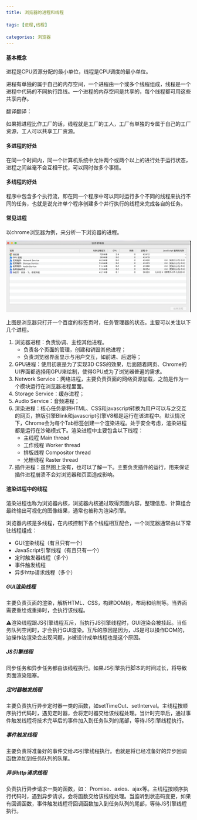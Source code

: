 ```yaml
---
title: 浏览器的进程和线程

tags: [进程,线程]

categories: 浏览器
---
```


#### 基本概念

进程是CPU资源分配的最小单位，线程是CPU调度的最小单位。

进程有单独的属于自己的内存空间，一个进程由一个或多个线程组成，线程是一个进程中代码的不同执行路线。一个进程的内存空间是共享的，每个线程都可用这些共享内存。

翻译翻译：

如果把进程比作工厂的话，线程就是工厂的工人，工厂有单独的专属于自己的工厂资源，工人可以共享工厂资源。



#### 多进程的好处

在同一个时间内，同一个计算机系统中允许两个或两个以上的进行处于运行状态，进程之间丝毫不会互相干扰，可以同时做多个事情。



#### 多线程的好处

程序中包含多个执行流，即在同一个程序中可以同时运行多个不同的线程来执行不同的任务，也就是说允许单个程序创建多个并行执行的线程来完成各自的任务。



#### 常见进程

以chrome浏览器为例，来分析一下浏览器的进程。

![img](https://raw.githubusercontent.com/whpuEdison/blog/master/static/images/%E6%B5%8F%E8%A7%88%E5%99%A8%E8%BF%9B%E7%A8%8B.png)

上图是浏览器只打开一个百度的标签页时，任务管理器的状态。主要可以关注以下几个进程。

1. 浏览器进程：负责协调、主控其他进程。
   * 负责各个页面的管理，创建和销毁其他进程；
   * 负责浏览器界面显示与用户交互，如前进、后退等；
2. GPU进程：使用初衷是为了实现3D CSS的效果，后面随着网页、Chrome的UI界面都选择用GPU来绘制，使得GPU成为了浏览器普遍的需求。
3. Network Service：网络进程，主要负责页面的网络资源加载，之前是作为一个模块运行在浏览器进程里面。
4. Storage Service：缓存进程；
5. Audio Service：音频进程；
6. 渲染进程：核心任务是将HTML、CSS和javascript转换为用户可以与之交互的网页，排版引擎Blink和javascript引擎V8都是运行在该进程中。默认情况下，Chrome会为每个Tab标签创建一个渲染进程。处于安全考虑，渲染进程都是运行在沙箱模式下。渲染进程中主要包含以下线程：
   * 主线程 Main thread
   * 工作线程 Worker thread
   * 排版线程 Compositor thread
   * 光栅线程 Raster thread
7. 插件进程：虽然图上没有，也可以了解一下。主要负责插件的运行，用来保证插件进程崩溃不会对浏览器和页面造成影响。



#### 渲染进程中的线程

渲染进程也称为浏览器内核，浏览器内核通过取得页面内容，整理信息、计算组合最终输出可视化的图像结果，通常也被称为渲染引擎。

浏览器内核是多线程，在内核控制下各个线程相互配合，一个浏览器通常由以下常驻线程组成：

* GUI渲染线程（有且只有一个）
* JavaScript引擎线程（有且只有一个）
* 定时触发器线程（多个）
* 事件触发线程
* 异步http请求线程（多个）



##### GUI渲染线程

主要负责页面的渲染，解析HTML、CSS，构建DOM树，布局和绘制等。当界面需要重绘或重排时，会执行该线程。

⚠️渲染线程跟JS引擎线程互斥，当执行JS引擎线程时，GUI渲染会被挂起。当任务队列空闲时，才会执行GUI渲染。互斥的原因是因为，JS是可以操作DOM的，边操作边渲染会出现问题，js被设计成单线程也是这个原因。



##### JS引擎线程

同步任务和异步任务都由该线程执行。如果JS引擎执行脚本的时间过长，将导致页面渲染阻塞。



##### 定时器触发线程

主要负责执行异步定时器一类的函数，如setTimeOut、setInterval。主线程按顺序执行代码时，遇见定时器，会将定时器交给该线程处理。当计时完毕后，通过事件触发线程将技术完毕后的事件加入到任务队列的尾部，等待JS引擎线程执行。



##### 事件触发线程

主要负责将准备好的事件交给JS引擎线程执行。也就是将已经准备好的异步回调函数添加到任务队列的队尾。



##### 异步http请求线程

负责执行异步请求一类的函数，如： Promise、axios、ajax等。主线程按顺序执行代码时，遇到异步请求，会将函数交给该线程处理。当监听到状态码变更，如果有回调函数，事件触发线程将回调函数加入到任务队列的尾部，等待JS引擎线程执行。